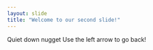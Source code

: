 ```yaml
---
layout: slide
title: "Welcome to our second slide!"
---
```

Quiet down nugget
Use the left arrow to go back!
